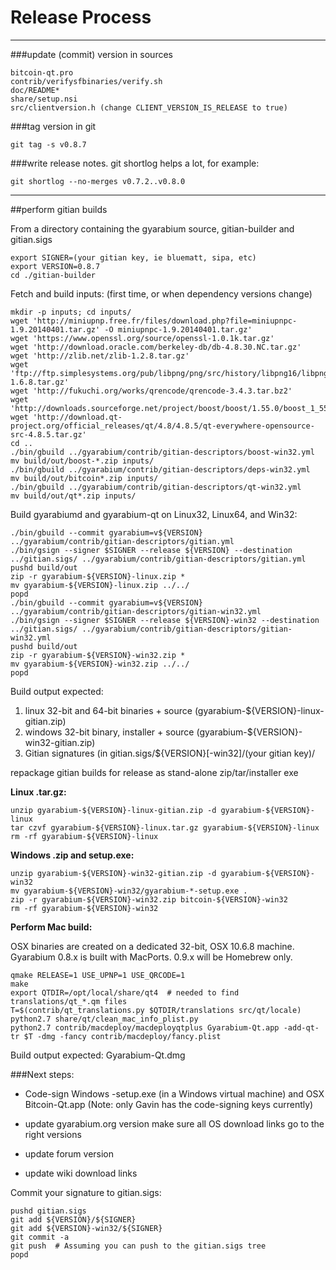 Release Process
====================

* * *

###update (commit) version in sources


	bitcoin-qt.pro
	contrib/verifysfbinaries/verify.sh
	doc/README*
	share/setup.nsi
	src/clientversion.h (change CLIENT_VERSION_IS_RELEASE to true)

###tag version in git

	git tag -s v0.8.7

###write release notes. git shortlog helps a lot, for example:

	git shortlog --no-merges v0.7.2..v0.8.0

* * *

##perform gitian builds

 From a directory containing the gyarabium source, gitian-builder and gitian.sigs
  
	export SIGNER=(your gitian key, ie bluematt, sipa, etc)
	export VERSION=0.8.7
	cd ./gitian-builder

 Fetch and build inputs: (first time, or when dependency versions change)

	mkdir -p inputs; cd inputs/
	wget 'http://miniupnp.free.fr/files/download.php?file=miniupnpc-1.9.20140401.tar.gz' -O miniupnpc-1.9.20140401.tar.gz'
	wget 'https://www.openssl.org/source/openssl-1.0.1k.tar.gz'
	wget 'http://download.oracle.com/berkeley-db/db-4.8.30.NC.tar.gz'
	wget 'http://zlib.net/zlib-1.2.8.tar.gz'
	wget 'ftp://ftp.simplesystems.org/pub/libpng/png/src/history/libpng16/libpng-1.6.8.tar.gz'
	wget 'http://fukuchi.org/works/qrencode/qrencode-3.4.3.tar.bz2'
	wget 'http://downloads.sourceforge.net/project/boost/boost/1.55.0/boost_1_55_0.tar.bz2'
	wget 'http://download.qt-project.org/official_releases/qt/4.8/4.8.5/qt-everywhere-opensource-src-4.8.5.tar.gz'
	cd ..
	./bin/gbuild ../gyarabium/contrib/gitian-descriptors/boost-win32.yml
	mv build/out/boost-*.zip inputs/
	./bin/gbuild ../gyarabium/contrib/gitian-descriptors/deps-win32.yml
	mv build/out/bitcoin*.zip inputs/
	./bin/gbuild ../gyarabium/contrib/gitian-descriptors/qt-win32.yml
	mv build/out/qt*.zip inputs/

 Build gyarabiumd and gyarabium-qt on Linux32, Linux64, and Win32:
  
	./bin/gbuild --commit gyarabium=v${VERSION} ../gyarabium/contrib/gitian-descriptors/gitian.yml
	./bin/gsign --signer $SIGNER --release ${VERSION} --destination ../gitian.sigs/ ../gyarabium/contrib/gitian-descriptors/gitian.yml
	pushd build/out
	zip -r gyarabium-${VERSION}-linux.zip *
	mv gyarabium-${VERSION}-linux.zip ../../
	popd
	./bin/gbuild --commit gyarabium=v${VERSION} ../gyarabium/contrib/gitian-descriptors/gitian-win32.yml
	./bin/gsign --signer $SIGNER --release ${VERSION}-win32 --destination ../gitian.sigs/ ../gyarabium/contrib/gitian-descriptors/gitian-win32.yml
	pushd build/out
	zip -r gyarabium-${VERSION}-win32.zip *
	mv gyarabium-${VERSION}-win32.zip ../../
	popd

  Build output expected:

  1. linux 32-bit and 64-bit binaries + source (gyarabium-${VERSION}-linux-gitian.zip)
  2. windows 32-bit binary, installer + source (gyarabium-${VERSION}-win32-gitian.zip)
  3. Gitian signatures (in gitian.sigs/${VERSION}[-win32]/(your gitian key)/

repackage gitian builds for release as stand-alone zip/tar/installer exe

**Linux .tar.gz:**

	unzip gyarabium-${VERSION}-linux-gitian.zip -d gyarabium-${VERSION}-linux
	tar czvf gyarabium-${VERSION}-linux.tar.gz gyarabium-${VERSION}-linux
	rm -rf gyarabium-${VERSION}-linux

**Windows .zip and setup.exe:**

	unzip gyarabium-${VERSION}-win32-gitian.zip -d gyarabium-${VERSION}-win32
	mv gyarabium-${VERSION}-win32/gyarabium-*-setup.exe .
	zip -r gyarabium-${VERSION}-win32.zip bitcoin-${VERSION}-win32
	rm -rf gyarabium-${VERSION}-win32

**Perform Mac build:**

  OSX binaries are created on a dedicated 32-bit, OSX 10.6.8 machine.
  Gyarabium 0.8.x is built with MacPorts.  0.9.x will be Homebrew only.

	qmake RELEASE=1 USE_UPNP=1 USE_QRCODE=1
	make
	export QTDIR=/opt/local/share/qt4  # needed to find translations/qt_*.qm files
	T=$(contrib/qt_translations.py $QTDIR/translations src/qt/locale)
	python2.7 share/qt/clean_mac_info_plist.py
	python2.7 contrib/macdeploy/macdeployqtplus Gyarabium-Qt.app -add-qt-tr $T -dmg -fancy contrib/macdeploy/fancy.plist

 Build output expected: Gyarabium-Qt.dmg

###Next steps:

* Code-sign Windows -setup.exe (in a Windows virtual machine) and
  OSX Bitcoin-Qt.app (Note: only Gavin has the code-signing keys currently)

* update gyarabium.org version
  make sure all OS download links go to the right versions

* update forum version

* update wiki download links

Commit your signature to gitian.sigs:

	pushd gitian.sigs
	git add ${VERSION}/${SIGNER}
	git add ${VERSION}-win32/${SIGNER}
	git commit -a
	git push  # Assuming you can push to the gitian.sigs tree
	popd


